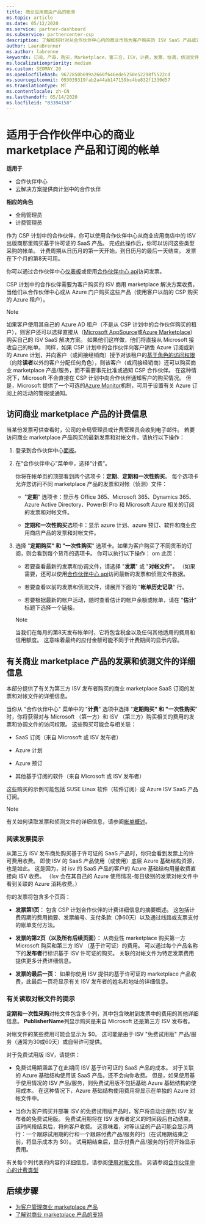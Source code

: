 ```yaml
---
title: 商业应用商店产品的帐单
ms.topic: article
ms.date: 05/12/2020
ms.service: partner-dashboard
ms.subservice: partnercenter-csp
description: 了解如何针对从合作伙伴中心内的商业市场为客户购买的 ISV SaaS 产品或订阅付费。
author: LauraBrenner
ms.author: labrenne
keywords: 订阅，产品，购买，Marketplace，第三方，ISV，计费，发票，协调，侦测文件
ms.localizationpriority: medium
ms.custom: SEOMAY.20
ms.openlocfilehash: 9672850b699a2660f646ede5250e52298f5522cd
ms.sourcegitcommit: 093039319fab2a44ab147159bc4be832f1330d57
ms.translationtype: MT
ms.contentlocale: zh-CN
ms.lasthandoff: 05/14/2020
ms.locfileid: "83394158"
---
```

# <a name="billing-for-commercial-marketplace-products-and-subscriptions-in-partner-center"></a>适用于合作伙伴中心的商业 marketplace 产品和订阅的帐单

**适用于**

- 合作伙伴中心
- 云解决方案提供商计划中的合作伙伴

**相应的角色**

- 全局管理员
- 计费管理员

作为 CSP 计划中的合作伙伴，你可以使用合作伙伴中心从商业应用商店中的 ISV 出版商那里购买基于许可证的 SaaS 产品。 完成此操作后，你可以访问这些类型采购的帐单。 计费周期从日历月的第一天开始，到日历月的最后一天结束。 发票在下个月的第8天可用。

你可以通过合作伙伴中心[仪表板](https://partner.microsoft.com/dashboard/)或使用[合作伙伴中心 api](https://docs.microsoft.com/partner-center/develop/)访问发票。

CSP 计划中的合作伙伴需要为客户购买的 ISV 商用 marketplace 解决方案收费，当他们从合作伙伴中心或从 Azure 门户购买这些产品（使用客户以前的 CSP 购买的 Azure 租户）。

>[!NOTE]
>如果客户使用其自己的 Azure AD 租户（不是从 CSP 计划中的合作伙伴购买的租户），则客户还可以选择直接从（[Microsoft AppSource](https://appsource.microsoft.com/)或[Azure Marketplace](https://azuremarketplace.microsoft.com/)）购买自己的 ISV SaaS 解决方案。 如果他们这样做，他们将直接从 Microsoft 接收自己的帐单。 同样，如果 CSP 计划中的合作伙伴向客户销售 Azure 订阅或新的 Azure 计划，并向客户（或间接经销商）授予对该租户的[基于角色的访问权限](https://docs.microsoft.com/azure/role-based-access-control/built-in-roles)（向除**读者**以外的客户分配任何角色），则该客户（或间接经销商）还可以购买商业 marketplace 产品/服务，而不需要事先批准或通知 CSP 合作伙伴。 在这种情况下，Microsoft 不会直接在 CSP 计划中向合作伙伴通知客户的购买情况。 但是，Microsoft 提供了一个可选的[Azure Monitor](https://docs.microsoft.com/azure/azure-monitor/platform/alerts-activity-log)机制，可用于设置有关 Azure 订阅上的活动的警报或通知。

## <a name="access-billing-information-for-commercial-marketplace-products"></a>访问商业 marketplace 产品的计费信息

当某份发票可供查看时，公司的全局管理员或计费管理员会收到电子邮件。 若要访问商业 marketplace 产品购买的最新发票和对帐文件，请执行以下操作：

1. 登录到合作伙伴中心[面板](https://partner.microsoft.com/dashboard/)。

2. 在“合作伙伴中心”菜单中，选择“计费”。  

    你将在帐单页的顶部看到两个选项卡：**定期**、**定期和一次性购买**。 每个选项卡允许您访问不同 marketplace 产品的发票和对帐（侦测）文件：

    - "**定期**" 选项卡：显示与 Office 365、Microsoft 365、Dynamics 365、Azure Active Directory、PowerBI Pro 和 Microsoft Azure 相关的订阅的发票和对帐文件。

    - **定期和一次性购买**选项卡：显示 azure 计划、azure 预订、软件和商业应用商店产品的发票和对帐文件。
  
3. 选择 "**定期购买" 和 "一次性购买**" 选项卡。如果为客户购买了不同货币的订阅，则会看到每个货币的选项卡。 你可以执行以下操作： om 此页：

    - 若要查看最新的发票和协调文件，请选择 "**发票**" 或 "**对帐文件**"。 （如果需要，还可以使用[合作伙伴中心 api](https://docs.microsoft.com/partner-center/develop/)访问最新的发票和侦测文件数据。

    - 若要查看以前的发票和侦测文件，请展开下面的 "**帐单历史记录**" 行。

    - 若要根据最新的帐户活动，随时查看估计的帐户余额或帐单，请在 "**估计**" 标题下选择一个链接。  

    >[!NOTE]
    > 当我们在每月的第8天发布帐单时，它将包含税金以及任何其他适用的费用和信用额度。 这意味着最终的应付金额可能不同于计费期间的显示内容。

## <a name="more-about-invoices-and-recon-files-for-commercial-marketplace-products"></a>有关商业 marketplace 产品的发票和侦测文件的详细信息

本部分提供了有关为第三方 ISV 发布者购买的商业 marketplace SaaS 订阅的发票和对帐文件的详细信息。

当你从 "合作伙伴中心" 菜单中的 "**计费**" 选项中选择 "**定期购买" 和 "一次性购买**" 时，你将获得对与 Microsoft （第一方）和 ISV （第三方）购买相关的费用的发票和协调文件的访问权限。 这些购买可能会与相关联：

- SaaS 订阅（来自 Microsoft 或 ISV 发布者）

- Azure 计划

- Azure 预订

- 其他基于订阅的软件（来自 Microsoft 或 ISV 发布者）

这些购买的示例可能包括 SUSE Linux 软件（软件订阅）或 Azure ISV SaaS 产品订阅。

>[!NOTE]
> 有关如何读取发票和侦测文件的详细信息，请参阅[帐单概述](billing.md)。

### <a name="tips-on-reading-your-invoice"></a>阅读发票提示

从第三方 ISV 发布商处购买基于许可证的 SaaS 产品时，你只会看到发票上的许可费用收费。 即使 ISV 的 SaaS 产品使用（或使用）底层 Azure 基础结构资源，也是如此。 这是因为，对 isv 的 SaaS 产品的客户的 Azure 基础结构用量收费直接向 ISV 收费。 （Isv 会在其自己的 Azure 使用情况-每日级别的发票对帐文件中看到关联的 Azure 消耗收费。）

你的发票将包含多个页面：

- **发票第1页：** 包含 CSP 计划合作伙伴的计费详细信息的摘要概述。 这包括计费周期的费用摘要、发票编号、支付条款（净60天）以及通过线路或支票支付的帐单支付方法。

- **发票的第2页（以及所有后续页面）：** 从商业性 marketplace 购买第一方 Microsoft 购买和第三方 ISV （基于许可证）的费用。 可以通过每个产品名称下的**发布者**行标识基于 ISV 许可证的购买。 关联的对帐文件为特定发票费用提供更多计费详细信息。

- **发票的最后一页：** 如果你使用 ISV 提供的基于许可证的 marketplace 产品收费，此最后一页将显示有关 ISV 发布者的姓名和地址的详细信息。

### <a name="tips-on-reading-your-reconciliation-file"></a>有关读取对帐文件的提示

**定期和一次性采购**对帐文件包含多个列，其中包含映射到发票中的费用的其他详细信息。 **PublisherName**列显示购买是来自 Microsoft 还是第三方 ISV 发布者。

对帐文件的某些费用可能会显示为 $0。 这可能是由于 ISV "免费试用版" 产品/服务（通常为30或60天）或自带许可提供。

对于免费试用版 ISV，请提供：

- 免费试用期涵盖了在此期间 ISV 基于许可证的 SaaS 产品的成本。 对于关联的 Azure 基础结构使用该 SaaS 产品，还不会向你收费。  但是，如果使用基于使用情况的 ISV 产品/服务，则免费试用版不包括基础 Azure 基础结构的使用成本。 在这种情况下，Azure 基础结构使用费用将显示在单独的 Azure 对帐文件中。

- 当你为客户购买并部署 ISV 的免费试用版产品时，客户将自动注册到 ISV 发布者的免费试用版。 免费试用期将在 ISV 发布者定义的时间段后自动结束。 该时间段结束后，将向客户收费。 这意味着，对等认证的产品可能会显示两行：一个跟踪试用期的行和一个跟踪付费产品/服务的行（在试用期结束之前，将显示成本为 $0）。 试用期结束后，显示付费产品/服务的行将开始显示费用。 

有关每个列代表的内容的详细信息，请参阅[使用对帐文件](use-the-reconciliation-files.md)。 另请参阅[合作伙伴中心的计费类型](billing-different-types.md)

## <a name="next-steps"></a>后续步骤

- [为客户管理商业 marketplace 产品](csp-commercial-marketplace-manage.md)
- [了解对商业 marketplace 产品的支持](csp-commercial-marketplace-support.md)
